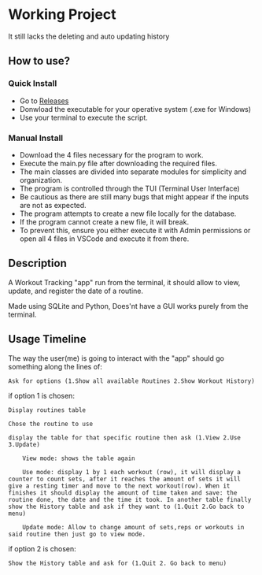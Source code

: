 # Working Project 
It still lacks the deleting and auto updating history

## How to use?
### Quick Install
  - Go to [Releases](#https://github.com/0JK0/Workout_Tracker/releases)
  - Donwload the executable for your operative system (.exe for Windows)
  - Use your terminal to execute the script.

### Manual Install
  - Download the 4 files necessary for the program to work.
  - Execute the main.py file after downloading the required files.
  - The main classes are divided into separate modules for simplicity and organization.
  - The program is controlled through the TUI (Terminal User Interface)
  - Be cautious as there are still many bugs that might appear if the inputs are not as expected.
  - The program attempts to create a new file locally for the database.
  - If the program cannot create a new file, it will break.
  - To prevent this, ensure you either execute it with Admin permissions or open all 4 files in VSCode and execute it from there.


## Description 

A Workout Tracking "app" run from the terminal, it should allow to view, update, and register the date of a routine.

Made using SQLite and Python, Does'nt have a GUI works purely from the terminal.

## Usage Timeline

The way the user(me) is going to interact with the "app" should go something along the lines of:

    Ask for options (1.Show all available Routines 2.Show Workout History)

if option 1 is chosen:

    Display routines table

    Chose the routine to use

    display the table for that specific routine then ask (1.View 2.Use 3.Update)

        View mode: shows the table again

        Use mode: display 1 by 1 each workout (row), it will display a counter to count sets, after it reaches the amount of sets it will give a resting timer and move to the next workout(row). When it finishes it should display the amount of time taken and save: the routine done, the date and the time it took. In another table finally show the History table and ask if they want to (1.Quit 2.Go back to menu)

        Update mode: Allow to change amount of sets,reps or workouts in said routine then just go to view mode.

if option 2 is chosen:

    Show the History table and ask for (1.Quit 2. Go back to menu)

